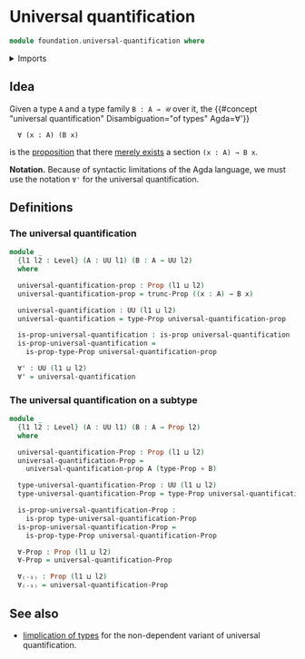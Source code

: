 # Universal quantification

```agda
module foundation.universal-quantification where
```

<details><summary>Imports</summary>

```agda
open import foundation.propositional-truncations
open import foundation.universe-levels

open import foundation-core.function-types
open import foundation-core.propositions
```

</details>

## Idea

Given a type `A` and a type family `B : A → 𝒰` over it, the
{{#concept "universal quantification" Disambiguation="of types" Agda=∀'}}

```text
  ∀ (x : A) (B x)
```

is the [proposition](foundation-core.propositions.md) that there
[merely exists](foundation.inhabited-types.md) a section `(x : A) → B x`.

**Notation.** Because of syntactic limitations of the Agda language, we must use
the notation `∀'` for the universal quantification.

## Definitions

### The universal quantification

```agda
module _
  {l1 l2 : Level} (A : UU l1) (B : A → UU l2)
  where

  universal-quantification-prop : Prop (l1 ⊔ l2)
  universal-quantification-prop = trunc-Prop ((x : A) → B x)

  universal-quantification : UU (l1 ⊔ l2)
  universal-quantification = type-Prop universal-quantification-prop

  is-prop-universal-quantification : is-prop universal-quantification
  is-prop-universal-quantification =
    is-prop-type-Prop universal-quantification-prop

  ∀' : UU (l1 ⊔ l2)
  ∀' = universal-quantification
```

### The universal quantification on a subtype

```agda
module _
  {l1 l2 : Level} (A : UU l1) (B : A → Prop l2)
  where

  universal-quantification-Prop : Prop (l1 ⊔ l2)
  universal-quantification-Prop =
    universal-quantification-prop A (type-Prop ∘ B)

  type-universal-quantification-Prop : UU (l1 ⊔ l2)
  type-universal-quantification-Prop = type-Prop universal-quantification-Prop

  is-prop-universal-quantification-Prop :
    is-prop type-universal-quantification-Prop
  is-prop-universal-quantification-Prop =
    is-prop-type-Prop universal-quantification-Prop

  ∀-Prop : Prop (l1 ⊔ l2)
  ∀-Prop = universal-quantification-Prop

  ∀₍₋₁₎ : Prop (l1 ⊔ l2)
  ∀₍₋₁₎ = universal-quantification-Prop
```

## See also

- [Iimplication of types](foundation.implication.md) for the non-dependent
  variant of universal quantification.
